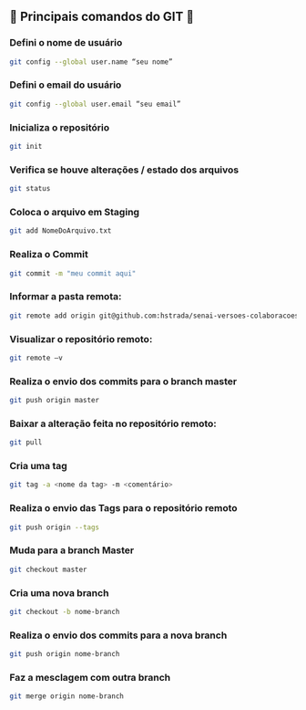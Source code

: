 ## 👑 Principais comandos do GIT 👑

###  Defini o nome de usuário 
```bash
git config --global user.name “seu nome”
```
###  Defini o email do usuário
```bash
git config --global user.email “seu email”
```

###  Inicializa o repositório
```bash
git init
```

###  Verifica se houve alterações / estado dos arquivos
```bash
git status
```
###  Coloca o arquivo em Staging
```bash
git add NomeDoArquivo.txt
```
###  Realiza o Commit
```bash
git commit -m "meu commit aqui" 
```
### Informar a pasta remota:
```bash
git remote add origin git@github.com:hstrada/senai-versoes-colaboracoes.git   (lembre-se de trocar o usuário no comando)
```
### Visualizar o repositório remoto:
```bash
git remote –v
```
###  Realiza o envio dos commits para o branch master
```bash
git push origin master
```
### Baixar a alteração feita no repositório remoto:
```bash
git pull
```
###  Cria uma tag 
```bash
git tag -a <nome da tag> -m <comentário>
```
###  Realiza o envio das Tags para o repositório remoto
```bash
git push origin --tags
```
###  Muda para a branch Master
```bash
git checkout master
```
###  Cria uma nova branch 
```bash
git checkout -b nome-branch
```
###  Realiza o envio dos commits para a nova branch
```bash
git push origin nome-branch
```
###  Faz a mesclagem com outra branch
```bash
git merge origin nome-branch
```


